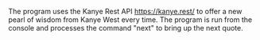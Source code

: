The program uses the Kanye Rest API https://kanye.rest/ 
to offer a new pearl of wisdom from Kanye West every time. 
The program is run from the console 
and processes the command "next" to bring up the next quote.
